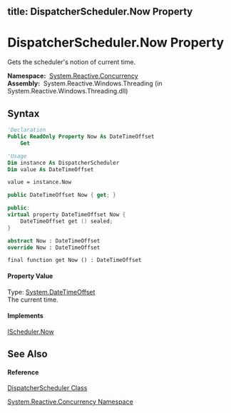 title: DispatcherScheduler.Now Property
---
# DispatcherScheduler.Now Property

Gets the scheduler's notion of current time.

**Namespace:**  [System.Reactive.Concurrency](System.Reactive.Concurrency\System.Reactive.Concurrency.md)  
**Assembly:**  System.Reactive.Windows.Threading (in System.Reactive.Windows.Threading.dll)

## Syntax

```vb
'Declaration
Public ReadOnly Property Now As DateTimeOffset
    Get
```

```vb
'Usage
Dim instance As DispatcherScheduler
Dim value As DateTimeOffset

value = instance.Now
```

```csharp
public DateTimeOffset Now { get; }
```

```c++
public:
virtual property DateTimeOffset Now {
    DateTimeOffset get () sealed;
}
```

```fsharp
abstract Now : DateTimeOffset
override Now : DateTimeOffset
```

```jscript
final function get Now () : DateTimeOffset
```

#### Property Value

Type: [System.DateTimeOffset](https://msdn.microsoft.com/en-us/library/Bb341783)  
The current time.

#### Implements

[IScheduler.Now](Now\IScheduler.Now.md)

## See Also

#### Reference

[DispatcherScheduler Class](DispatcherScheduler\DispatcherScheduler.md)

[System.Reactive.Concurrency Namespace](System.Reactive.Concurrency\System.Reactive.Concurrency.md)






